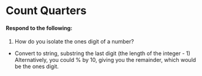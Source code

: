 # Count Quarters
#### Respond to the following:

1. How do you isolate the ones digit of a number?
  * Convert to string, substring the last digit (the length of the integer - 1)
  Alternatively, you could % by 10, giving you the remainder, which would be the ones digit.
